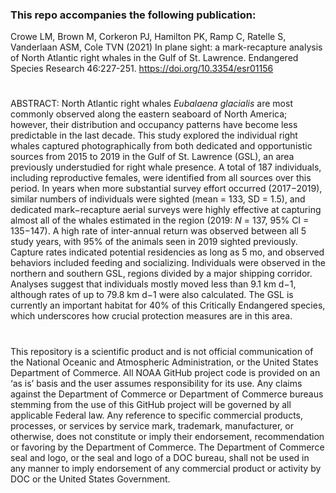 ### This repo accompanies the following publication:

Crowe LM, Brown M, Corkeron PJ, Hamilton PK, Ramp C, Ratelle S, Vanderlaan ASM, Cole TVN (2021) In plane sight: a mark-recapture analysis of North Atlantic right whales in the Gulf of St. Lawrence. Endangered Species Research 46:227-251. https://doi.org/10.3354/esr01156
# 

ABSTRACT:
North Atlantic right whales _Eubalaena glacialis_ are most commonly observed along
the eastern seaboard of North America; however, their distribution and occupancy patterns have
become less predictable in the last decade. This study explored the individual right whales captured
photographically from both dedicated and opportunistic sources from 2015 to 2019 in the
Gulf of St. Lawrence (GSL), an area previously understudied for right whale presence. A total of
187 individuals, including reproductive females, were identified from all sources over this period.
In years when more substantial survey effort occurred (2017−2019), similar numbers of individuals
were sighted (mean = 133, SD = 1.5), and dedicated mark−recapture aerial surveys were highly
effective at capturing almost all of the whales estimated in the region (2019: _N_ = 137, 95% CI =
135−147). A high rate of inter-annual return was observed between all 5 study years, with 95% of
the animals seen in 2019 sighted previously. Capture rates indicated potential residencies as long
as 5 mo, and observed behaviors included feeding and socializing. Individuals were observed in
the northern and southern GSL, regions divided by a major shipping corridor. Analyses suggest
that individuals mostly moved less than 9.1 km d−1, although rates of up to 79.8 km d−1 were also
calculated. The GSL is currently an important habitat for 40% of this Critically Endangered species,
which underscores how crucial protection measures are in this area.
#

This repository is a scientific product and is not official communication of the National Oceanic and Atmospheric Administration, or the United States Department of Commerce. All NOAA GitHub project code is provided on an ‘as is’ basis and the user assumes responsibility for its use. Any claims against the Department of Commerce or Department of Commerce bureaus stemming from the use of this GitHub project will be governed by all applicable Federal law. Any reference to specific commercial products, processes, or services by service mark, trademark, manufacturer, or otherwise, does not constitute or imply their endorsement, recommendation or favoring by the Department of Commerce. The Department of Commerce seal and logo, or the seal and logo of a DOC bureau, shall not be used in any manner to imply endorsement of any commercial product or activity by DOC or the United States Government.
